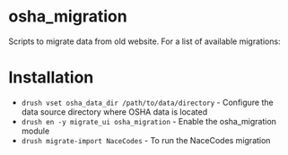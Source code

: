 osha_migration
============

Scripts to migrate data from old website. For a list of available migrations:

Installation
============

* `drush vset osha_data_dir /path/to/data/directory` - Configure the data source directory where OSHA data is located
* `drush en -y migrate_ui osha_migration` - Enable the osha_migration module
* `drush migrate-import NaceCodes` - To run the NaceCodes migration

